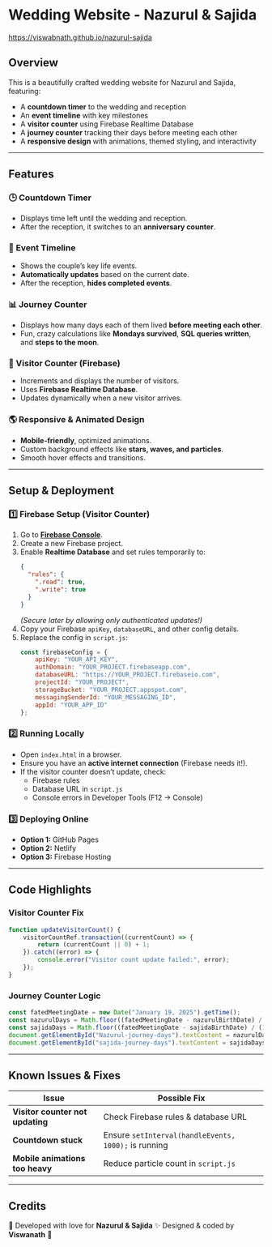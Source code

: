 # Wedding Website - Nazurul & Sajida

https://viswabnath.github.io/nazurul-sajida

## Overview
This is a beautifully crafted wedding website for Nazurul and Sajida, featuring:
- A **countdown timer** to the wedding and reception
- An **event timeline** with key milestones
- A **visitor counter** using Firebase Realtime Database
- A **journey counter** tracking their days before meeting each other
- A **responsive design** with animations, themed styling, and interactivity

---

## Features
### 🕒 Countdown Timer
- Displays time left until the wedding and reception.
- After the reception, it switches to an **anniversary counter**.

### 🎉 Event Timeline
- Shows the couple’s key life events.
- **Automatically updates** based on the current date.
- After the reception, **hides completed events**.

### 📊 Journey Counter
- Displays how many days each of them lived **before meeting each other**.
- Fun, crazy calculations like **Mondays survived**, **SQL queries written**, and **steps to the moon**.

### 👀 Visitor Counter (Firebase)
- Increments and displays the number of visitors.
- Uses **Firebase Realtime Database**.
- Updates dynamically when a new visitor arrives.

### 🌎 Responsive & Animated Design
- **Mobile-friendly**, optimized animations.
- Custom background effects like **stars, waves, and particles**.
- Smooth hover effects and transitions.

---

## Setup & Deployment
### 1️⃣ Firebase Setup (Visitor Counter)
1. Go to **[Firebase Console](https://console.firebase.google.com/)**.
2. Create a new Firebase project.
3. Enable **Realtime Database** and set rules temporarily to:
   ```json
   {
     "rules": {
       ".read": true,
       ".write": true
     }
   }
   ```
   *(Secure later by allowing only authenticated updates!)*
4. Copy your Firebase `apiKey`, `databaseURL`, and other config details.
5. Replace the config in `script.js`:
   ```js
   const firebaseConfig = {
       apiKey: "YOUR_API_KEY",
       authDomain: "YOUR_PROJECT.firebaseapp.com",
       databaseURL: "https://YOUR_PROJECT.firebaseio.com",
       projectId: "YOUR_PROJECT",
       storageBucket: "YOUR_PROJECT.appspot.com",
       messagingSenderId: "YOUR_MESSAGING_ID",
       appId: "YOUR_APP_ID"
   };
   ```

### 2️⃣ Running Locally
- Open `index.html` in a browser.
- Ensure you have an **active internet connection** (Firebase needs it!).
- If the visitor counter doesn’t update, check:
  - Firebase rules
  - Database URL in `script.js`
  - Console errors in Developer Tools (F12 → Console)

### 3️⃣ Deploying Online
- **Option 1:** GitHub Pages
- **Option 2:** Netlify
- **Option 3:** Firebase Hosting

---

## Code Highlights
### Visitor Counter Fix
```js
function updateVisitorCount() {
    visitorCountRef.transaction((currentCount) => {
        return (currentCount || 0) + 1;
    }).catch((error) => {
        console.error("Visitor count update failed:", error);
    });
}
```

### Journey Counter Logic
```js
const fatedMeetingDate = new Date("January 19, 2025").getTime();
const nazurulDays = Math.floor((fatedMeetingDate - nazurulBirthDate) / (1000 * 60 * 60 * 24));
const sajidaDays = Math.floor((fatedMeetingDate - sajidaBirthDate) / (1000 * 60 * 60 * 24));
document.getElementById("Nazurul-journey-days").textContent = nazurulDays;
document.getElementById("sajida-journey-days").textContent = sajidaDays;
```

---

## Known Issues & Fixes
| Issue | Possible Fix |
|--------|------------|
| **Visitor counter not updating** | Check Firebase rules & database URL |
| **Countdown stuck** | Ensure `setInterval(handleEvents, 1000);` is running |
| **Mobile animations too heavy** | Reduce particle count in `script.js` |

---

## Credits
💖 Developed with love for **Nazurul & Sajida** ✨
Designed & coded by **Viswanath** 🚀

